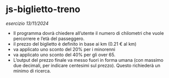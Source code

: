 js-biglietto-treno
===
*esercizio 13/11/2024*

- Il programma dovrà chiedere all’utente il numero di chilometri che vuole percorrere e l’età del passeggero.
- il prezzo del biglietto è definito in base ai km (0.21 € al km)
- va applicato uno sconto del 20% per i minorenni
- va applicato uno sconto del 40% per gli over 65.
- L’output del prezzo finale va messo fuori in forma umana (con massimo due decimali, per indicare centesimi sul prezzo). Questo richiederà un minimo di ricerca.

